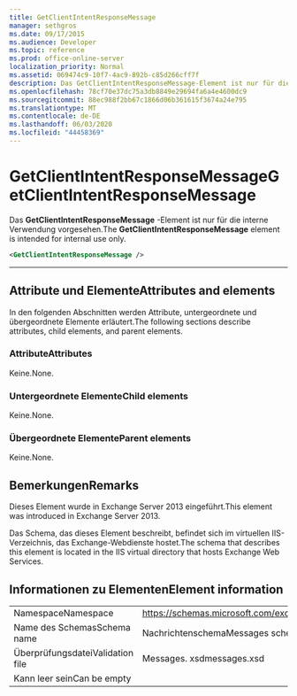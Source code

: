 ```yaml
---
title: GetClientIntentResponseMessage
manager: sethgros
ms.date: 09/17/2015
ms.audience: Developer
ms.topic: reference
ms.prod: office-online-server
localization_priority: Normal
ms.assetid: 069474c9-10f7-4ac9-892b-c85d266cff7f
description: Das GetClientIntentResponseMessage-Element ist nur für die interne Verwendung vorgesehen.
ms.openlocfilehash: 78cf70e37dc75a3db8849e29694fa6a4e4600dc9
ms.sourcegitcommit: 88ec988f2bb67c1866d06b361615f3674a24e795
ms.translationtype: MT
ms.contentlocale: de-DE
ms.lasthandoff: 06/03/2020
ms.locfileid: "44458369"
---
```

# <a name="getclientintentresponsemessage"></a><span data-ttu-id="ef8f3-103">GetClientIntentResponseMessage</span><span class="sxs-lookup"><span data-stu-id="ef8f3-103">GetClientIntentResponseMessage</span></span>

<span data-ttu-id="ef8f3-104">Das **GetClientIntentResponseMessage** -Element ist nur für die interne Verwendung vorgesehen.</span><span class="sxs-lookup"><span data-stu-id="ef8f3-104">The **GetClientIntentResponseMessage** element is intended for internal use only.</span></span> 
  
```XML
<GetClientIntentResponseMessage />
```

 ****
## <a name="attributes-and-elements"></a><span data-ttu-id="ef8f3-105">Attribute und Elemente</span><span class="sxs-lookup"><span data-stu-id="ef8f3-105">Attributes and elements</span></span>

<span data-ttu-id="ef8f3-106">In den folgenden Abschnitten werden Attribute, untergeordnete und übergeordnete Elemente erläutert.</span><span class="sxs-lookup"><span data-stu-id="ef8f3-106">The following sections describe attributes, child elements, and parent elements.</span></span>
  
### <a name="attributes"></a><span data-ttu-id="ef8f3-107">Attribute</span><span class="sxs-lookup"><span data-stu-id="ef8f3-107">Attributes</span></span>

<span data-ttu-id="ef8f3-108">Keine.</span><span class="sxs-lookup"><span data-stu-id="ef8f3-108">None.</span></span>
  
### <a name="child-elements"></a><span data-ttu-id="ef8f3-109">Untergeordnete Elemente</span><span class="sxs-lookup"><span data-stu-id="ef8f3-109">Child elements</span></span>

<span data-ttu-id="ef8f3-110">Keine.</span><span class="sxs-lookup"><span data-stu-id="ef8f3-110">None.</span></span>
  
### <a name="parent-elements"></a><span data-ttu-id="ef8f3-111">Übergeordnete Elemente</span><span class="sxs-lookup"><span data-stu-id="ef8f3-111">Parent elements</span></span>

<span data-ttu-id="ef8f3-112">Keine.</span><span class="sxs-lookup"><span data-stu-id="ef8f3-112">None.</span></span>
  
## <a name="remarks"></a><span data-ttu-id="ef8f3-113">Bemerkungen</span><span class="sxs-lookup"><span data-stu-id="ef8f3-113">Remarks</span></span>

<span data-ttu-id="ef8f3-114">Dieses Element wurde in Exchange Server 2013 eingeführt.</span><span class="sxs-lookup"><span data-stu-id="ef8f3-114">This element was introduced in Exchange Server 2013.</span></span>
  
<span data-ttu-id="ef8f3-115">Das Schema, das dieses Element beschreibt, befindet sich im virtuellen IIS-Verzeichnis, das Exchange-Webdienste hostet.</span><span class="sxs-lookup"><span data-stu-id="ef8f3-115">The schema that describes this element is located in the IIS virtual directory that hosts Exchange Web Services.</span></span>
  
## <a name="element-information"></a><span data-ttu-id="ef8f3-116">Informationen zu Elementen</span><span class="sxs-lookup"><span data-stu-id="ef8f3-116">Element information</span></span>

|||
|:-----|:-----|
|<span data-ttu-id="ef8f3-117">Namespace</span><span class="sxs-lookup"><span data-stu-id="ef8f3-117">Namespace</span></span>  <br/> |https://schemas.microsoft.com/exchange/services/2006/messages  <br/> |
|<span data-ttu-id="ef8f3-118">Name des Schemas</span><span class="sxs-lookup"><span data-stu-id="ef8f3-118">Schema name</span></span>  <br/> |<span data-ttu-id="ef8f3-119">Nachrichtenschema</span><span class="sxs-lookup"><span data-stu-id="ef8f3-119">Messages schema</span></span>  <br/> |
|<span data-ttu-id="ef8f3-120">Überprüfungsdatei</span><span class="sxs-lookup"><span data-stu-id="ef8f3-120">Validation file</span></span>  <br/> |<span data-ttu-id="ef8f3-121">Messages. xsd</span><span class="sxs-lookup"><span data-stu-id="ef8f3-121">messages.xsd</span></span>  <br/> |
|<span data-ttu-id="ef8f3-122">Kann leer sein</span><span class="sxs-lookup"><span data-stu-id="ef8f3-122">Can be empty</span></span>  <br/> ||
   

